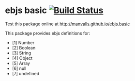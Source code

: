 # ebjs basic [![Build Status][travis-image]][travis-url]

Test this package online at http://manvalls.github.io/ebjs.basic

This package provides ebjs definitions for:

- [1\] Number
- [2\] Boolean
- [3\] String
- [4\] Object
- [5\] Array
- [6\] null
- [7\] undefined

[travis-image]: https://travis-ci.org/manvalls/ebjs.basic.svg?branch=master
[travis-url]: https://travis-ci.org/manvalls/ebjs.basic
